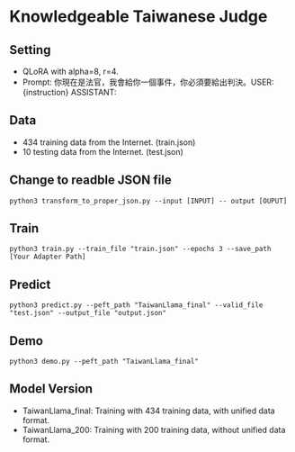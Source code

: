 # Knowledgeable Taiwanese Judge

## Setting
- QLoRA with alpha=8, r=4.
- Prompt: 你現在是法官，我會給你一個事件，你必須要給出判決。USER: {instruction} ASSISTANT:

## Data
- 434 training data from the Internet. (train.json)
- 10  testing  data from the Internet. (test.json)

## Change to readble JSON file
```
python3 transform_to_proper_json.py --input [INPUT] -- output [OUPUT]
```

## Train
```
python3 train.py --train_file "train.json" --epochs 3 --save_path [Your Adapter Path]
```

## Predict
```
python3 predict.py --peft_path "TaiwanLlama_final" --valid_file "test.json" --output_file "output.json"
```


## Demo
```
python3 demo.py --peft_path "TaiwanLlama_final"
```
## Model Version
- TaiwanLlama\_final: Training with 434 training data, with unified data format.
- TaiwanLlama\_200: Training with 200 training data, without unified data format.

